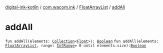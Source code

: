 [digital-ink-kotlin](../../index.md) / [com.wacom.ink](../index.md) / [FloatArrayList](index.md) / [addAll](./add-all.md)

# addAll

`fun addAll(elements: `[`Collection`](https://kotlinlang.org/api/latest/jvm/stdlib/kotlin.collections/-collection/index.html)`<`[`Float`](https://kotlinlang.org/api/latest/jvm/stdlib/kotlin/-float/index.html)`>): `[`Boolean`](https://kotlinlang.org/api/latest/jvm/stdlib/kotlin/-boolean/index.html)
`fun addAll(elements: `[`FloatArrayList`](index.md)`, range: `[`IntRange`](https://kotlinlang.org/api/latest/jvm/stdlib/kotlin.ranges/-int-range/index.html)` = 0 until elements.size): `[`Boolean`](https://kotlinlang.org/api/latest/jvm/stdlib/kotlin/-boolean/index.html)